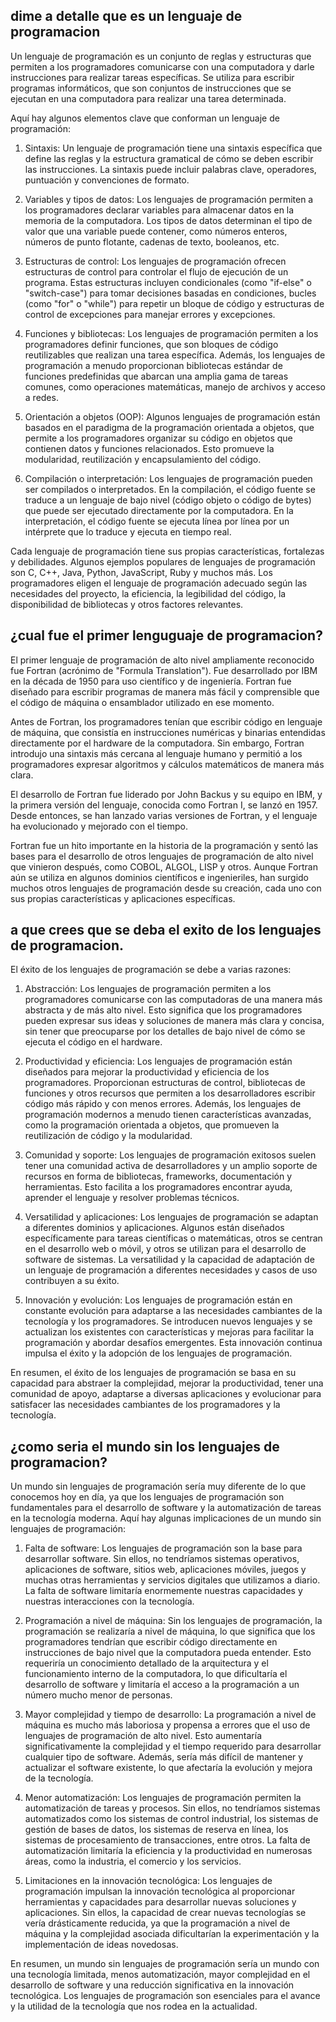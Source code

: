 ## dime a detalle que es un lenguaje de programacion


Un lenguaje de programación es un conjunto de reglas y estructuras que permiten a los programadores comunicarse con una computadora y darle instrucciones para realizar tareas específicas. Se utiliza para escribir programas informáticos, que son conjuntos de instrucciones que se ejecutan en una computadora para realizar una tarea determinada.

Aquí hay algunos elementos clave que conforman un lenguaje de programación:

1. Sintaxis: Un lenguaje de programación tiene una sintaxis específica que define las reglas y la estructura gramatical de cómo se deben escribir las instrucciones. La sintaxis puede incluir palabras clave, operadores, puntuación y convenciones de formato.

2. Variables y tipos de datos: Los lenguajes de programación permiten a los programadores declarar variables para almacenar datos en la memoria de la computadora. Los tipos de datos determinan el tipo de valor que una variable puede contener, como números enteros, números de punto flotante, cadenas de texto, booleanos, etc.

3. Estructuras de control: Los lenguajes de programación ofrecen estructuras de control para controlar el flujo de ejecución de un programa. Estas estructuras incluyen condicionales (como "if-else" o "switch-case") para tomar decisiones basadas en condiciones, bucles (como "for" o "while") para repetir un bloque de código y estructuras de control de excepciones para manejar errores y excepciones.

4. Funciones y bibliotecas: Los lenguajes de programación permiten a los programadores definir funciones, que son bloques de código reutilizables que realizan una tarea específica. Además, los lenguajes de programación a menudo proporcionan bibliotecas estándar de funciones predefinidas que abarcan una amplia gama de tareas comunes, como operaciones matemáticas, manejo de archivos y acceso a redes.

5. Orientación a objetos (OOP): Algunos lenguajes de programación están basados en el paradigma de la programación orientada a objetos, que permite a los programadores organizar su código en objetos que contienen datos y funciones relacionados. Esto promueve la modularidad, reutilización y encapsulamiento del código.

6. Compilación o interpretación: Los lenguajes de programación pueden ser compilados o interpretados. En la compilación, el código fuente se traduce a un lenguaje de bajo nivel (código objeto o código de bytes) que puede ser ejecutado directamente por la computadora. En la interpretación, el código fuente se ejecuta línea por línea por un intérprete que lo traduce y ejecuta en tiempo real.

Cada lenguaje de programación tiene sus propias características, fortalezas y debilidades. Algunos ejemplos populares de lenguajes de programación son C, C++, Java, Python, JavaScript, Ruby y muchos más. Los programadores eligen el lenguaje de programación adecuado según las necesidades del proyecto, la eficiencia, la legibilidad del código, la disponibilidad de bibliotecas y otros factores relevantes.

## ¿cual fue el primer lenguguaje de programacion?
El primer lenguaje de programación de alto nivel ampliamente reconocido fue Fortran (acrónimo de "Formula Translation"). Fue desarrollado por IBM en la década de 1950 para uso científico y de ingeniería. Fortran fue diseñado para escribir programas de manera más fácil y comprensible que el código de máquina o ensamblador utilizado en ese momento.

Antes de Fortran, los programadores tenían que escribir código en lenguaje de máquina, que consistía en instrucciones numéricas y binarias entendidas directamente por el hardware de la computadora. Sin embargo, Fortran introdujo una sintaxis más cercana al lenguaje humano y permitió a los programadores expresar algoritmos y cálculos matemáticos de manera más clara.

El desarrollo de Fortran fue liderado por John Backus y su equipo en IBM, y la primera versión del lenguaje, conocida como Fortran I, se lanzó en 1957. Desde entonces, se han lanzado varias versiones de Fortran, y el lenguaje ha evolucionado y mejorado con el tiempo.

Fortran fue un hito importante en la historia de la programación y sentó las bases para el desarrollo de otros lenguajes de programación de alto nivel que vinieron después, como COBOL, ALGOL, LISP y otros. Aunque Fortran aún se utiliza en algunos dominios científicos e ingenieriles, han surgido muchos otros lenguajes de programación desde su creación, cada uno con sus propias características y aplicaciones específicas.

## a que crees que se deba el exito de los lenguajes de programacion.

El éxito de los lenguajes de programación se debe a varias razones:

1. Abstracción: Los lenguajes de programación permiten a los programadores comunicarse con las computadoras de una manera más abstracta y de más alto nivel. Esto significa que los programadores pueden expresar sus ideas y soluciones de manera más clara y concisa, sin tener que preocuparse por los detalles de bajo nivel de cómo se ejecuta el código en el hardware.

2. Productividad y eficiencia: Los lenguajes de programación están diseñados para mejorar la productividad y eficiencia de los programadores. Proporcionan estructuras de control, bibliotecas de funciones y otros recursos que permiten a los desarrolladores escribir código más rápido y con menos errores. Además, los lenguajes de programación modernos a menudo tienen características avanzadas, como la programación orientada a objetos, que promueven la reutilización de código y la modularidad.

3. Comunidad y soporte: Los lenguajes de programación exitosos suelen tener una comunidad activa de desarrolladores y un amplio soporte de recursos en forma de bibliotecas, frameworks, documentación y herramientas. Esto facilita a los programadores encontrar ayuda, aprender el lenguaje y resolver problemas técnicos.

4. Versatilidad y aplicaciones: Los lenguajes de programación se adaptan a diferentes dominios y aplicaciones. Algunos están diseñados específicamente para tareas científicas o matemáticas, otros se centran en el desarrollo web o móvil, y otros se utilizan para el desarrollo de software de sistemas. La versatilidad y la capacidad de adaptación de un lenguaje de programación a diferentes necesidades y casos de uso contribuyen a su éxito.

5. Innovación y evolución: Los lenguajes de programación están en constante evolución para adaptarse a las necesidades cambiantes de la tecnología y los programadores. Se introducen nuevos lenguajes y se actualizan los existentes con características y mejoras para facilitar la programación y abordar desafíos emergentes. Esta innovación continua impulsa el éxito y la adopción de los lenguajes de programación.

En resumen, el éxito de los lenguajes de programación se basa en su capacidad para abstraer la complejidad, mejorar la productividad, tener una comunidad de apoyo, adaptarse a diversas aplicaciones y evolucionar para satisfacer las necesidades cambiantes de los programadores y la tecnología.

## ¿como seria el mundo sin los lenguajes de programacion?


Un mundo sin lenguajes de programación sería muy diferente de lo que conocemos hoy en día, ya que los lenguajes de programación son fundamentales para el desarrollo de software y la automatización de tareas en la tecnología moderna. Aquí hay algunas implicaciones de un mundo sin lenguajes de programación:

1. Falta de software: Los lenguajes de programación son la base para desarrollar software. Sin ellos, no tendríamos sistemas operativos, aplicaciones de software, sitios web, aplicaciones móviles, juegos y muchas otras herramientas y servicios digitales que utilizamos a diario. La falta de software limitaría enormemente nuestras capacidades y nuestras interacciones con la tecnología.

2. Programación a nivel de máquina: Sin los lenguajes de programación, la programación se realizaría a nivel de máquina, lo que significa que los programadores tendrían que escribir código directamente en instrucciones de bajo nivel que la computadora pueda entender. Esto requeriría un conocimiento detallado de la arquitectura y el funcionamiento interno de la computadora, lo que dificultaría el desarrollo de software y limitaría el acceso a la programación a un número mucho menor de personas.

3. Mayor complejidad y tiempo de desarrollo: La programación a nivel de máquina es mucho más laboriosa y propensa a errores que el uso de lenguajes de programación de alto nivel. Esto aumentaría significativamente la complejidad y el tiempo requerido para desarrollar cualquier tipo de software. Además, sería más difícil de mantener y actualizar el software existente, lo que afectaría la evolución y mejora de la tecnología.

4. Menor automatización: Los lenguajes de programación permiten la automatización de tareas y procesos. Sin ellos, no tendríamos sistemas automatizados como los sistemas de control industrial, los sistemas de gestión de bases de datos, los sistemas de reserva en línea, los sistemas de procesamiento de transacciones, entre otros. La falta de automatización limitaría la eficiencia y la productividad en numerosas áreas, como la industria, el comercio y los servicios.

5. Limitaciones en la innovación tecnológica: Los lenguajes de programación impulsan la innovación tecnológica al proporcionar herramientas y capacidades para desarrollar nuevas soluciones y aplicaciones. Sin ellos, la capacidad de crear nuevas tecnologías se vería drásticamente reducida, ya que la programación a nivel de máquina y la complejidad asociada dificultarían la experimentación y la implementación de ideas novedosas.

En resumen, un mundo sin lenguajes de programación sería un mundo con una tecnología limitada, menos automatización, mayor complejidad en el desarrollo de software y una reducción significativa en la innovación tecnológica. Los lenguajes de programación son esenciales para el avance y la utilidad de la tecnología que nos rodea en la actualidad.
